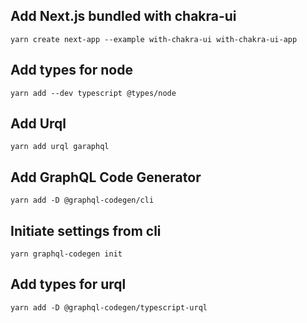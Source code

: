 ## Add Next.js bundled with chakra-ui

```
yarn create next-app --example with-chakra-ui with-chakra-ui-app
```

## Add types for node

```
yarn add --dev typescript @types/node
```

## Add Urql

```
yarn add urql garaphql
```

## Add GraphQL Code Generator

```
yarn add -D @graphql-codegen/cli
```

## Initiate settings from cli

```
yarn graphql-codegen init
```

## Add types for urql

```
yarn add -D @graphql-codegen/typescript-urql
```
